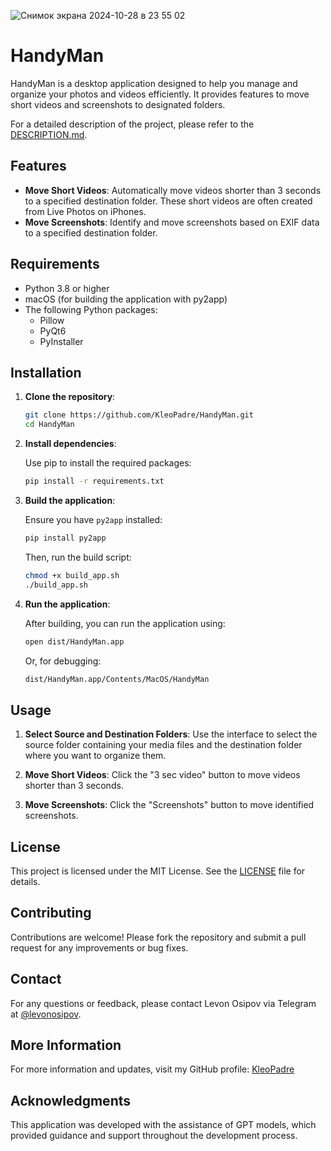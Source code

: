 ![Снимок экрана 2024-10-28 в 23 55 02](https://github.com/user-attachments/assets/2018ca09-13b7-442c-b8d8-243cef524eb2)



# HandyMan

HandyMan is a desktop application designed to help you manage and organize your photos and videos efficiently. It provides features to move short videos and screenshots to designated folders.

For a detailed description of the project, please refer to the [DESCRIPTION.md](DESCRIPTION.md).

## Features

- **Move Short Videos**: Automatically move videos shorter than 3 seconds to a specified destination folder. These short videos are often created from Live Photos on iPhones.
- **Move Screenshots**: Identify and move screenshots based on EXIF data to a specified destination folder.

## Requirements

- Python 3.8 or higher
- macOS (for building the application with py2app)
- The following Python packages:
  - Pillow
  - PyQt6
  - PyInstaller

## Installation

1. **Clone the repository**:

   ```bash
   git clone https://github.com/KleoPadre/HandyMan.git
   cd HandyMan
   ```

2. **Install dependencies**:

   Use pip to install the required packages:

   ```bash
   pip install -r requirements.txt
   ```

3. **Build the application**:

   Ensure you have `py2app` installed:

   ```bash
   pip install py2app
   ```

   Then, run the build script:

   ```bash
   chmod +x build_app.sh
   ./build_app.sh
   ```

4. **Run the application**:

   After building, you can run the application using:

   ```bash
   open dist/HandyMan.app
   ```

   Or, for debugging:

   ```bash
   dist/HandyMan.app/Contents/MacOS/HandyMan
   ```

## Usage

1. **Select Source and Destination Folders**: Use the interface to select the source folder containing your media files and the destination folder where you want to organize them.

2. **Move Short Videos**: Click the "3 sec video" button to move videos shorter than 3 seconds.

3. **Move Screenshots**: Click the "Screenshots" button to move identified screenshots.

## License

This project is licensed under the MIT License. See the [LICENSE](LICENSE) file for details.

## Contributing

Contributions are welcome! Please fork the repository and submit a pull request for any improvements or bug fixes.

## Contact

For any questions or feedback, please contact Levon Osipov via Telegram at [@levonosipov](http://t.me/levonosipov).

## More Information

For more information and updates, visit my GitHub profile: [KleoPadre](https://github.com/KleoPadre)

## Acknowledgments

This application was developed with the assistance of GPT models, which provided guidance and support throughout the development process.
